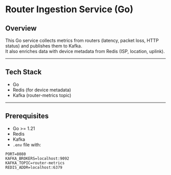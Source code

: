 # Router Ingestion Service (Go)

## Overview
This Go service collects metrics from routers (latency, packet loss, HTTP status) and publishes them to Kafka.  
It also enriches data with device metadata from Redis (ISP, location, uplink).

---

## Tech Stack
- Go
- Redis (for device metadata)
- Kafka (router-metrics topic)

---

## Prerequisites
- Go >= 1.21
- Redis
- Kafka
- `.env` file with:

```env
PORT=8080
KAFKA_BROKERS=localhost:9092
KAFKA_TOPIC=router-metrics
REDIS_ADDR=localhost:6379
